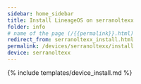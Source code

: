 ```yaml
---
sidebar: home_sidebar
title: Install LineageOS on serranoltexx
folder: info
# name of the page (/{{permalink}}.html)
redirect_from: serranoltexx_install.html
permalink: /devices/serranoltexx/install
device: serranoltexx
---
```

{% include templates/device_install.md %}
